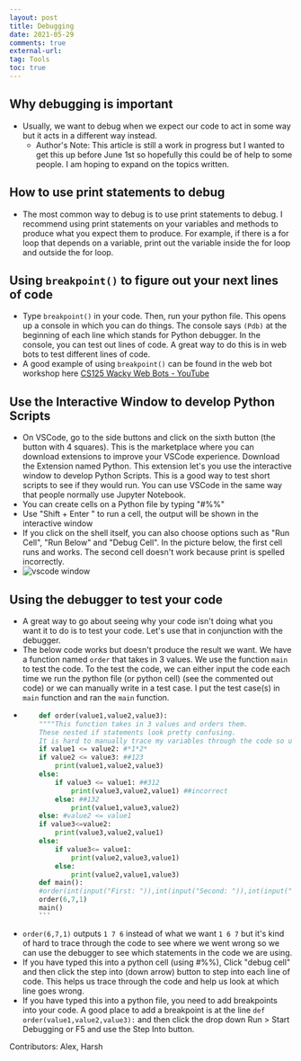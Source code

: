 ```yaml
---
layout: post
title: Debugging 
date: 2021-05-29
comments: true
external-url:
tag: Tools
toc: true
---
```


<!-- markdownlint-disable MD004 MD009 MD014 MD024 MD031 MD040 -->

## Why debugging is important

- Usually, we want to debug when we expect our code to act in some way but it acts in a different way instead.
  - Author's Note: This article is still a work in progress but I wanted to get this up before June 1st so hopefully this could be of help to some people. I am hoping to expand on the topics written.

## How to use print statements to debug

- The most common way to debug is to use print statements to debug. I recommend using print statements on your variables and methods to produce what you expect them to produce. For example, if there is a for loop that depends on a variable, print out the variable inside the for loop and outside the for loop.

## Using `breakpoint()`  to figure out your next lines of code

- Type ` breakpoint() ` in your code. Then, run your python file. This opens up a console in which you can do things. The console says ` (Pdb) ` at the beginning of each line which stands for Python debugger. In the console, you can test out lines of code. A great way to do this is in web bots to test different lines of code.
- A good example of using `breakpoint()` can be found in the web bot workshop here [ CS125 Wacky Web Bots - YouTube](https://youtu.be/07YsSpcDjHI?t=2293)

## Use the Interactive Window to develop Python Scripts

- On VSCode, go to the side buttons and click on the sixth button (the button with 4 squares). This is the marketplace where you can download extensions to improve your VSCode experience. Download the Extension named Python. This extension let's you use the interactive window to develop Python Scripts. This is a good way to test short scripts to see if they would run. You can use VSCode in the same way that people normally use Jupyter Notebook.
- You can create cells on a Python file by typing "#%%"
- Use "Shift + Enter " to run a cell, the output will be shown in the interactive window
- If you click on the shell itself, you can also choose options such as "Run Cell", "Run Below" and "Debug Cell". In the picture below, the first cell runs and works. The second cell doesn't work because print is spelled incorrectly.
- ![vscode window](https://remnote-user-data.s3.amazonaws.com/JbQektfjKlrvn-Hk4h_LnGN8WYArjMWGq_Mxdpcoi5dylv0PEOxzimppv-343i4Ds1HeSqWZYtOMbC6PlQ8SnzOTD7zBruELx2UF71_fJxjRqtHNXpW0BqwIYv1PE7MW.png)

## Using the debugger to test your code

- A great way to go about seeing why your code isn't doing what you want it to do is to test your code. Let's use that in conjunction with the debugger.
- The below code works but doesn't produce the result we want. We have a function named `order` that takes in 3 values. We use the function `main` to test the code. To the test the code, we can either input the code each time we run the python file (or python cell) (see the commented out code) or we can manually write in a test case. I put the test case(s) in `main` function and ran the `main` function.
- ```python
      def order(value1,value2,value3):
      """"This function takes in 3 values and orders them.
      These nested if statements look pretty confusing. 
      It is hard to manually trace my variables through the code so using the debugger helps."""
      if value1 <= value2: #*1*2* 
      if value2 <= value3: ##123
          print(value1,value2,value3)
      else:
          if value3 <= value1: ##312
              print(value3,value2,value1) ##incorrect
          else: ##132
              print(value1,value3,value2)
      else: #value2 <= value1
      if value3<=value2:
          print(value3,value2,value1)
      else:
          if value3<= value1:
              print(value2,value3,value1)
          else:
              print(value2,value1,value3)
      def main():
      #order(int(input("First: ")),int(input("Second: ")),int(input("Third: ")))
      order(6,7,1)
      main()
      ```
- `order(6,7,1)` outputs `1 7 6` instead of what we want `1 6 7`  but it's kind of hard to trace through the code to see where we went wrong so we can use the debugger to see which statements in the code we are using.
- If you have typed this into a python cell (using #%%), Click "debug cell" and then click the step into (down arrow) button to step into each line of code. This helps us trace through the code and help us look at which line goes wrong.
- If you have typed this into a python file, you need to add breakpoints into your code. A good place to add a breakpoint is at the line `def order(value1,value2,value3):` and then click the drop down Run > Start Debugging or F5 and use the Step Into button.

Contributors: Alex, Harsh
